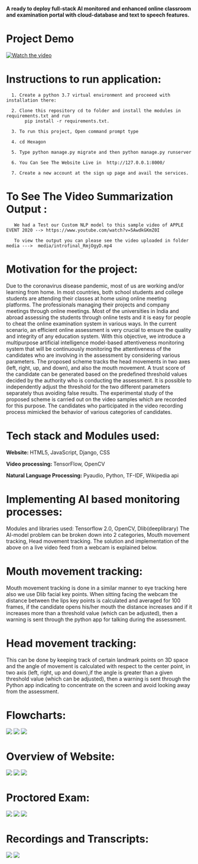 

<b>A ready to deploy full-stack AI monitored and enhanced online classroom and examination portal with cloud-database and text to speech features.</b>

# Project Demo


[![Watch the video](https://github.com/yuvaraj-06/AI-Driven-Remote-proctoring-System/blob/main/snapshots%20of%20website/5d.JPG?raw=true)](https://www.youtube.com/watch?v=UPfqkGXaBig)

# Instructions to run application:


      1. Create a python 3.7 virtual environment and proceeed with installation there:
      
      2. Clone this repository cd to folder and install the modules in requirements.txt and run
           pip install -r requirements.txt.

      3. To run this project, Open command prompt type 

      4. cd Hexagon
 
      5. Type python manage.py migrate and then python manage.py runserver
      
      6. You Can See The Website Live in  http://127.0.0.1:8000/
      
      7. Create a new account at the sign up page and avail the services.

# To See The Video Summarization Output :
      
       We had a Test our Custom NLP model to this sample video of APPLE EVENT 2020 --> https://www.youtube.com/watch?v=5AwdkGKmZ0I
       
       To view the output you can please see the video uploaded in folder media --->  media/introfinal_RmjOgyD.mp4
                      
# Motivation for the project:

Due to the coronavirus disease pandemic, most of us are working and/or learning from home. In most countries, both school students and college students are attending their classes at home using online meeting platforms. The professionals managing their projects and company meetings through online meetings. Most of the universities in India and abroad assessing the students through online tests and it is easy for people to cheat the online examination system in various ways. In the current scenario, an efficient online assessment is very crucial to ensure the quality and integrity of any education system. With this objective, we introduce a multipurpose artificial intelligence model-based attentiveness monitoring system that will be continuously monitoring the attentiveness of the candidates who are involving in the assessment by considering various parameters. The proposed scheme tracks the head movements in two axes (left, right, up, and down), and also the mouth movement. A trust score of the candidate can be generated based on the predefined threshold values decided by the authority who is conducting the assessment. It is possible to independently adjust the threshold for the two different parameters separately thus avoiding false results. The experimental study of the proposed scheme is carried out on the video samples which are recorded for this purpose. The candidates who participated in the video recording process mimicked the behavior of various categories of candidates.

# Tech stack and Modules used:

   <b> Website: </b> HTML5, JavaScript, Django, CSS
   
   <b> Video processing: </b> TensorFlow, OpenCV
   
   <b> Natural Language Processing: </b> Pyaudio, Python, TF-IDF, Wikipedia api

# Implementing AI based monitoring processes:

Modules and libraries used: Tensorflow 2.0, OpenCV, Dlib(deeplibrary)
The AI-model problem can be broken down into 2 categories, Mouth movement tracking, Head movement tracking. The solution and implementation of the above on a live video feed from a webcam is explained below.

# Mouth movement tracking:

Mouth movement tracking is done in a similar manner to eye tracking here also we use Dlib facial key points. When sitting facing the webcam the distance between the lips key points is calculated and averaged for 100 frames, if the candidate opens his/her mouth the distance increases and if it increases more than a threshold value (which can be adjusted), then a warning is sent through the python app for talking during the assessment.

# Head movement tracking:

This can be done by keeping track of certain landmark points on 3D space and the angle of movement is calculated with respect to the center point, in two axis (left, right, up and down),if the angle is greater than a given threshold value (which can be adjusted), then a warning is sent through the Python app indicating to concentrate on the screen and avoid looking away from the assessment.


# Flowcharts:

<img src="flowchart/flowchart 1.png">
<img src="flowchart/flowchart 2.png">
<img src="flowchart/flowchart 3.png">

# Overview of Website:

<img src="snapshots of website/1d.JPG">
<img src="snapshots of website/2d.JPG">
<img src="snapshots of website/8d.JPG">


# Proctored Exam:

<img src="snapshots of website/4d.JPG">
<img src="snapshots of website/5d.JPG">
<img src="snapshots of website/6d.JPG">

# Recordings and Transcripts:

<img src="snapshots of website/teach-2.JPG">
<img src="snapshots of website/7d.PNG">





